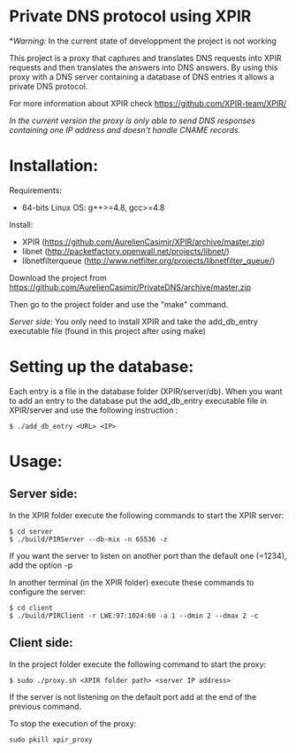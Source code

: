 Private DNS protocol using XPIR
===============================

**Warning:* In the current state of developpment the project is not working

This project is a proxy that captures and translates DNS requests into XPIR requests and then translates the answers into DNS answers. By using this proxy with a DNS server containing a database of DNS entries it allows a private DNS protocol. 

For more information about XPIR check https://github.com/XPIR-team/XPIR/

*In the current version the proxy is only able to send DNS responses containing one IP address and doesn't handle CNAME records.*

Installation:
=============

Requirements: 
- 64-bits Linux OS: g++>=4.8, gcc>=4.8

Install:
- XPIR (https://github.com/AurelienCasimir/XPIR/archive/master.zip)
- libnet (http://packetfactory.openwall.net/projects/libnet/) 
- libnetfilterqueue (http://www.netfilter.org/projects/libnetfilter_queue/)

Download the project from https://github.com/AurelienCasimir/PrivateDNS/archive/master.zip

Then go to the project folder and use the "make" command.

*Server side:* You only need to install XPIR and take the add_db_entry executable file (found in this project after using make)

Setting up the database:
========================

Each entry is a file in the database folder (XPIR/server/db).
When you want to add an entry to the database put the add_db_entry executable file in XPIR/server and use the following instruction :
```
$ ./add_db_entry <URL> <IP>
```

Usage:
======

Server side:
-----------

In the XPIR folder execute the following commands to start the XPIR server:
```
$ cd server
$ ./build/PIRServer --db-mix -n 65536 -z
```
If you want the server to listen on another port than the default one (=1234), add the option -p <port>


In another terminal (in the XPIR folder) execute these commands to configure the server:
```
$ cd client
$ ./build/PIRClient -r LWE:97:1024:60 -a 1 --dmin 2 --dmax 2 -c
```

Client side:
-----------

In the project folder execute the following command to start the proxy:
```
$ sudo ./proxy.sh <XPIR folder path> <server IP address>
```
If the server is not listening on the default port add <port> at the end of the previous command.


To stop the execution of the proxy:
```
sudo pkill xpir_proxy
```

